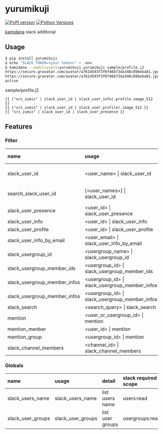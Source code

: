 # yurumikuji

[![PyPI version](https://badge.fury.io/py/yurumikuji.svg)](https://badge.fury.io/py/yurumikuji)
[![Python Versions](https://img.shields.io/pypi/pyversions/wandbox_api.svg)](https://pypi.org/project/yurumikuji/)

[kamidana][] slack additonal

## Usage

```sh
$ pip install yurumikuji
$ echo "SLACK_TOKEN=<your token>" > .env
$ kamidana --additionals=yurumikuji.yurumikuji sample/profile.j2
https://secure.gravatar.com/avatar/a7614593f3f6f46b73da348c89beba81.jpg?s=512&d=https%3A%2F%2Fa.slack-edge.com%2Fdf10d%2Fimg%2Favatars%2Fava_0023-512.png
https://secure.gravatar.com/avatar/a7614593f3f6f46b73da348c89beba81.jpg?s=512&d=https%3A%2F%2Fa.slack-edge.com%2Fdf10d%2Fimg%2Favatars%2Fava_0023-512.png
active
```

sample/profile.j2

```j2
{{ ("srz_zumix" | slack_user_id | slack_user_info).profile.image_512 }}
{{ ("srz_zumix" | slack_user_id | slack_user_profile).image_512 }}
{{ "srz_zumix" | slack_user_id | slack_user_presence }}
```

## Features

### Filter

|name|usage|detail|slack required scope|
|:--|:--|:--|:--|
|slack_user_id|\<user_name\> \| slack_user_id |user name\|real_name\|display_name\|email to user_id|users:read|
|search_slack_user_id|\[\<user_names\>\] \| slack_user_id | Find user_id from multiple search candidates (user name\|real_name\|display_name\|email)|users:read|
|slack_user_presence|\<user_id\> \| slack_user_presence |get user presence|users:read|
|slack_user_info|\<user_id\> \| slack_user_info |get user info|users:read|
|slack_user_profile|\<user_id\> \| slack_user_profile |get user profile|users.profile:read|
|slack_user_info_by_email|\<user_email\> \| slack_user_info_by_email |get user info|users:read.email|
|slack_usergroup_id|\<usergroup_name\> \| slack_usergroup_id |usergroup name to usergroup_id|usergroups:read|
|slack_usergroup_member_ids|\<usergroup_id\> \| slack_usergroup_member_ids |get usergroup member user ids|usergroups:read|
|slack_usergroup_member_infos|\<usergroup_id\> \| slack_usergroup_member_infos |get usergroup member user info|usergroups:read|
|slack_usergroup_member_infos|\<usergroup_id\> \| slack_usergroup_member_infos |get usergroup member user info|usergroups:read|
|slack_search|\<search_query\> \| slack_search | search message |search:read|
|mention|\<user_or_usergroup_id\> \| mention | get user or group mention text ||
|mention_menber|\<user_id\> \| mention | get mention text ||
|mention_group|\<usergroup_id\> \| mention | get group mention text ||
|slack_channel_members|\<channel_id\> \| slack_channel_members | get channel members |channels:read|

### Globals

|name|usage|detail|slack required scope|
|:--|:--|:--|:--|
|slack_users_name| slack_users_name | list users name |users:read|
|slack_user_groups| slack_user_groups | list user groups |usergroups:read|

[kamidana]:https://github.com/podhmo/kamidana
